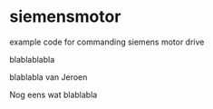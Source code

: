 siemensmotor
============

example code for commanding siemens motor drive

blablablabla

blablabla van Jeroen

Nog eens wat blablabla

